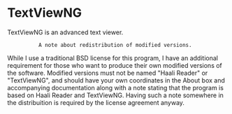 TextViewNG
==========

TextViewNG is an advanced text viewer.

              A note about redistribution of modified versions.

While I use a traditional BSD license for this program, I have an additional
requirement for those who want to produce their own modified versions of the
software. Modified versions must not be named "Haali Reader" or "TextViewNG",
and should have your own coordinates in the About box and accompanying
documentation along with a note stating that the program is based on Haali
Reader and TextViewNG. Having such a note somewhere in the distribuition is
required by the license agreement anyway.